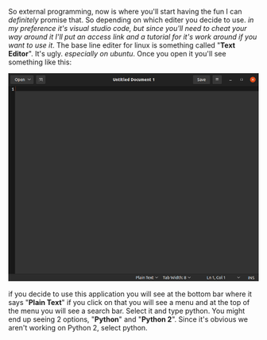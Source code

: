 So external programming, now is where you'll start having the fun I can *definitely* promise that. So depending on which editer you decide to use. *in my preference it's visual studio code, but since you'll need to cheat your way around it I'll put an access link and a tutorial for it's work around if you want to use it*. The base line editer for linux is something called "**Text Editor**". It's ugly. *especially on ubuntu*. Once you open it you'll see something like this:

![](../resources/txtedit.png)

if you decide to use this application you will see at the bottom bar where it says "**Plain Text**" if you click on that you will see a menu and at the top of the menu you will see a search bar. Select it and type python. You might end up seeing 2 options, "**Python**" and "**Python 2**". Since it's obvious we aren't working on Python 2, select python. 
